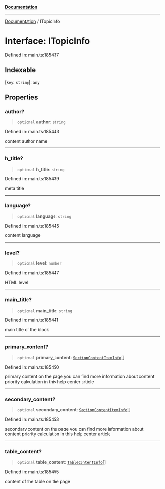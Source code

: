 [**Documentation**](../README.md)

***

[Documentation](../README.md) / ITopicInfo

# Interface: ITopicInfo

Defined in: main.ts:185437

## Indexable

\[`key`: `string`\]: `any`

## Properties

### author?

> `optional` **author**: `string`

Defined in: main.ts:185443

content author name

***

### h\_title?

> `optional` **h\_title**: `string`

Defined in: main.ts:185439

meta title

***

### language?

> `optional` **language**: `string`

Defined in: main.ts:185445

content language

***

### level?

> `optional` **level**: `number`

Defined in: main.ts:185447

HTML level

***

### main\_title?

> `optional` **main\_title**: `string`

Defined in: main.ts:185441

main title of the block

***

### primary\_content?

> `optional` **primary\_content**: [`SectionContentItemInfo`](../classes/SectionContentItemInfo.md)[]

Defined in: main.ts:185450

primary content on the page
you can find more information about content priority calculation in this help center article

***

### secondary\_content?

> `optional` **secondary\_content**: [`SectionContentItemInfo`](../classes/SectionContentItemInfo.md)[]

Defined in: main.ts:185453

secondary content on the page
you can find more information about content priority calculation in this help center article

***

### table\_content?

> `optional` **table\_content**: [`TableContentInfo`](../classes/TableContentInfo.md)[]

Defined in: main.ts:185455

content of the table on the page
